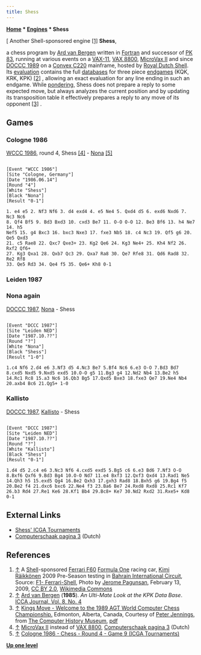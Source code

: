 ```yaml
---
title: Shess
---
```

**[Home](Home "Home") \* [Engines](Engines "Engines") \* Shess**



[ Another Shell-sponsored engine <a id="cite-note-1" href="#cite-ref-1">[1]</a>
**Shess**,  

a chess program by [Ard van Bergen](Ard_van_Bergen "Ard van Bergen") written in [Fortran](Fortran "Fortran") and successor of [PK 83](PK "PK"), running at various events on a [VAX-11](VAX "VAX"), [VAX 8800](VAX "VAX"), [MicroVax II](VAX#MicroVAX "VAX") and since [DOCCC 1989](DOCCC_1989 "DOCCC 1989") on a [Convex C220](https://en.wikipedia.org/wiki/Convex_Computer) mainframe, hosted by [Royal Dutch Shell](https://en.wikipedia.org/wiki/Royal_Dutch_Shell). Its [evaluation](Evaluation "Evaluation") contains the full [databases](Endgame_Tablebases "Endgame Tablebases") for three piece [endgames](Endgame "Endgame") (KQK, KRK, KPK) <a id="cite-note-2" href="#cite-ref-2">[2]</a> , allowing an exact evaluation for any line ending in such an endgame. While [pondering](Pondering "Pondering"), Shess does not prepare a reply to some expected move, but always analyzes the current position and by updating its transposition table it effectively prepares a reply to any move of its opponent <a id="cite-note-3" href="#cite-ref-3">[3]</a> . 



## Games


### Cologne 1986


[WCCC 1986](WCCC_1986 "WCCC 1986"), round 4, Shess <a id="cite-note-4" href="#cite-ref-4">[4]</a> - [Nona](Nona "Nona") <a id="cite-note-5" href="#cite-ref-5">[5]</a>




```

[Event "WCCC 1986"]
[Site "Cologne, Germany"]
[Date "1986.06.14"]
[Round "4"]
[White "Shess"]
[Black "Nona"]
[Result "0-1"]

1. e4 e5 2. Nf3 Nf6 3. d4 exd4 4. e5 Ne4 5. Qxd4 d5 6. exd6 Nxd6 7. Nc3 Nc6
8. Qf4 Bf5 9. Bd3 Bxd3 10. cxd3 Be7 11. O-O O-O 12. Be3 Bf6 13. h4 Ne7 14. h5
Nef5 15. g4 Bxc3 16. bxc3 Nxe3 17. fxe3 Nb5 18. c4 Nc3 19. Qf5 g6 20. Qe5 Qxd3
21. c5 Rae8 22. Qxc7 Qxe3+ 23. Kg2 Qe6 24. Kg3 Ne4+ 25. Kh4 Nf2 26. Rxf2 Qf6+
27. Kg3 Qxa1 28. Qxb7 Qc3 29. Qxa7 Ra8 30. Qe7 Rfe8 31. Qd6 Rad8 32. Re2 Rf8
33. Qe5 Rd3 34. Qe4 f5 35. Qe6+ Kh8 0-1

```

### Leiden 1987


### Nona again


[DOCCC 1987](DOCCC_1987 "DOCCC 1987"), [Nona](Nona "Nona") - Shess




```

[Event "DCCC 1987"]
[Site "Leiden NED"]
[Date "1987.10.??"]
[Round "?"]
[White "Nona"]
[Black "Shess"]
[Result "1-0"]

1.c4 Nf6 2.d4 e6 3.Nf3 d5 4.Nc3 Be7 5.Bf4 Nc6 6.e3 O-O 7.Bd3 Bd7
8.cxd5 Nxd5 9.Nxd5 exd5 10.O-O g5 11.Bg3 g4 12.Nd2 Nb4 13.Be2 h5
14.Rc1 Rc8 15.a3 Nc6 16.Qb3 Bg5 17.Qxd5 Bxe3 18.fxe3 Qe7 19.Ne4 Nb4
20.axb4 Bc6 21.Qg5+ 1-0

```

### Kallisto


[DOCCC 1987](DOCCC_1987 "DOCCC 1987"), [Kallisto](Kallisto "Kallisto") - Shess




```

[Event "DCCC 1987"]
[Site "Leiden NED"]
[Date "1987.10.??"]
[Round "?"]
[White "Kallisto"]
[Black "Shess"]
[Result "0-1"]

1.d4 d5 2.c4 e6 3.Nc3 Nf6 4.cxd5 exd5 5.Bg5 c6 6.e3 Bd6 7.Nf3 O-O
8.Bxf6 Qxf6 9.Bd3 Bg4 10.O-O Nd7 11.e4 Bxf3 12.Qxf3 Qxd4 13.Rad1 Ne5
14.Qh3 h5 15.exd5 Qg4 16.Be2 Qxh3 17.gxh3 Rad8 18.Bxh5 g6 19.Bg4 f5
20.Be2 f4 21.dxc6 bxc6 22.Ne4 f3 23.Ba6 Be7 24.Rxd8 Rxd8 25.Rc1 Kf7
26.b3 Rd4 27.Re1 Ke6 28.Kf1 Bb4 29.Bc8+ Ke7 30.Nd2 Rxd2 31.Rxe5+ Kd8 0-1

```

## External Links


* [Shess' ICGA Tournaments](https://www.game-ai-forum.org/icga-tournaments/program.php?id=362)
* [Computerschaak pagina 3](http://www.csvnsupplementsite.nl/CSVNPAGINA3.html) (Dutch)


## References


1. <a id="cite-ref-1" href="#cite-note-1">↑</a> A [Shell](https://en.wikipedia.org/wiki/Royal_Dutch_Shell)-sponsored [Ferrari F60](https://en.wikipedia.org/wiki/Ferrari_F60) [Formula One](https://en.wikipedia.org/wiki/Formula_One) racing car, [Kimi Räikkönen](https://en.wikipedia.org/wiki/Kimi_R%C3%A4ikk%C3%B6nen) 2009 Pre-Season testing in [Bahrain International Circuit](https://en.wikipedia.org/wiki/Bahrain_International_Circuit), Source: [F1- Ferrari-Shell](https://www.flickr.com/photos/15163645@N00/3278349938/), Photo by [Jerome Pagunsan](https://www.flickr.com/people/15163645@N00), February 13, 2009, [CC BY 2.0](https://creativecommons.org/licenses/by/2.0/deed.en), [Wikimedia Commons](https://en.wikipedia.org/wiki/Wikimedia_Commons)
2. <a id="cite-ref-2" href="#cite-note-2">↑</a> [Ard van Bergen](Ard_van_Bergen "Ard van Bergen") (**1985**). *An Ulti-Mate Look at the KPK Data Base*. [ICCA Journal, Vol. 8, No. 4](ICGA_Journal#8_4 "ICGA Journal")
3. <a id="cite-ref-3" href="#cite-note-3">↑</a> [Kings Move - Welcome to the 1989 AGT World Computer Chess Championship.](http://www.computerhistory.org/chess/full_record.php?iid=doc-434fea055cbb3) Edmonton, Alberta, Canada, Courtesy of [Peter Jennings](Peter_Jennings "Peter Jennings"), from [The Computer History Museum](The_Computer_History_Museum "The Computer History Museum"), [pdf](http://archive.computerhistory.org/projects/chess/related_materials/text/3-1%20and%203-2%20and%203-3%20and%204-3.1989_WCCC/1989%20WCCC.062302028.sm.pdf)
4. <a id="cite-ref-4" href="#cite-note-4">↑</a> [MicroVax II](VAX#MicroVAX "VAX") instead of [VAX 8800](VAX "VAX"), [Computerschaak pagina 3](http://www.csvnsupplementsite.nl/CSVNPAGINA3.html) (Dutch)
5. <a id="cite-ref-5" href="#cite-note-5">↑</a> [Cologne 1986 - Chess - Round 4 - Game 9 (ICGA Tournaments)](https://www.game-ai-forum.org/icga-tournaments/round.php?tournament=62&round=4&id=9)

**[Up one level](Engines "Engines")**







 
